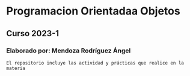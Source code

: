 # Programacion Orientadaa Objetos
## Curso 2023-1
### Elaborado por: Mendoza Rodríguez Ángel

```
El repositorio incluye las actividad y prácticas que realice en la materia
```

